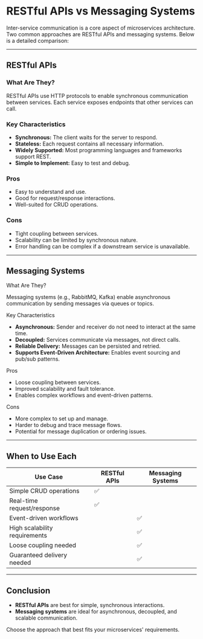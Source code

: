 # RESTful APIs vs Messaging Systems

Inter-service communication is a core aspect of microservices architecture. Two common approaches are RESTful APIs and messaging systems. Below is a detailed comparison:

---

## RESTful APIs

### What Are They?

RESTful APIs use HTTP protocols to enable synchronous communication between services. Each service exposes endpoints that other services can call.

### Key Characteristics

- **Synchronous:** The client waits for the server to respond.
- **Stateless:** Each request contains all necessary information.
- **Widely Supported:** Most programming languages and frameworks support REST.
- **Simple to Implement:** Easy to test and debug.

### Pros

- Easy to understand and use.
- Good for request/response interactions.
- Well-suited for CRUD operations.

### Cons

- Tight coupling between services.
- Scalability can be limited by synchronous nature.
- Error handling can be complex if a downstream service is unavailable.

---

## Messaging Systems

What Are They?

Messaging systems (e.g., RabbitMQ, Kafka) enable asynchronous communication by sending messages via queues or topics.

Key Characteristics

- **Asynchronous:** Sender and receiver do not need to interact at the same time.
- **Decoupled:** Services communicate via messages, not direct calls.
- **Reliable Delivery:** Messages can be persisted and retried.
- **Supports Event-Driven Architecture:** Enables event sourcing and pub/sub patterns.

Pros

- Loose coupling between services.
- Improved scalability and fault tolerance.
- Enables complex workflows and event-driven patterns.

Cons

- More complex to set up and manage.
- Harder to debug and trace message flows.
- Potential for message duplication or ordering issues.

---

## When to Use Each

| Use Case                        | RESTful APIs         | Messaging Systems      |
|----------------------------------|----------------------|-----------------------|
| Simple CRUD operations           | ✅                   |                       |
| Real-time request/response       | ✅                   |                       |
| Event-driven workflows           |                      | ✅                    |
| High scalability requirements    |                      | ✅                    |
| Loose coupling needed            |                      | ✅                    |
| Guaranteed delivery needed       |                      | ✅                    |

---

## Conclusion

- **RESTful APIs** are best for simple, synchronous interactions.
- **Messaging systems** are ideal for asynchronous, decoupled, and scalable communication.

Choose the approach that best fits your microservices' requirements.
